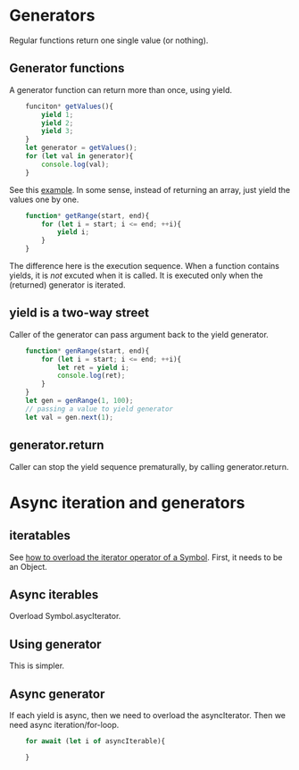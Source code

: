 # Generators

Regular functions return one single value (or nothing).

## Generator functions
A generator function can return more than once, using yield.
```js
    funciton* getValues(){
        yield 1;
        yield 2;
        yield 3;
    }
    let generator = getValues();
    for (let val in generator){
        console.log(val);
    }
```
See this [example](./src/generator.html). In some sense, instead of returning an array, just yield the values one by one.

```js
    function* getRange(start, end){
        for (let i = start; i <= end; ++i){
            yield i;
        }
    }
```
The difference here is the execution sequence. When a function contains yields, it is _not_ excuted when it is called. It is executed only when the (returned) generator is iterated. 

## yield is a two-way street
Caller of the generator can pass argument back to the yield generator.
```js
    function* genRange(start, end){
        for (let i = start; i <= end; ++i){
            let ret = yield i;
            console.log(ret);
        }
    }
    let gen = genRange(1, 100);
    // passing a value to yield generator
    let val = gen.next(1);
```

## generator.return
Caller can stop the yield sequence prematurally, by calling generator.return.

# Async iteration and generators

## iteratables

See [how to overload the iterator operator of a Symbol](./src/gen_overload.html). First, it needs to be an Object. 

## Async iterables

Overload Symbol.asycIterator.

## Using generator
This is simpler. 

## Async generator
If each yield is async, then we need to overload the asyncIterator. Then we need async iteration/for-loop.
```js
    for await (let i of asyncIterable){

    }
```